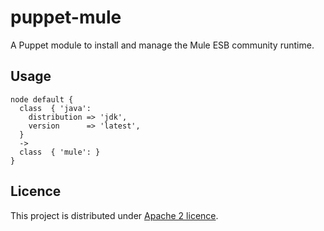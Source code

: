 # puppet-mule #

A Puppet module to install and manage the Mule ESB community runtime.
## Usage ##

    node default {
      class  { 'java':
        distribution => 'jdk',
        version      => 'latest',
      }
      ->
      class  { 'mule': }
    } 

Licence
----------------------------
This project is distributed under [Apache 2 licence](http://www.apache.org/licenses/LICENSE-2.0.html). 
